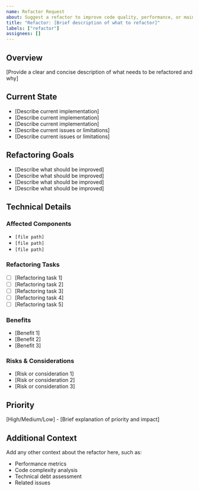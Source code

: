 ```yaml
---
name: Refactor Request
about: Suggest a refactor to improve code quality, performance, or maintainability
title: "Refactor: [Brief description of what to refactor]"
labels: ["refactor"]
assignees: []
---
```


## Overview

[Provide a clear and concise description of what needs to be refactored and why]

## Current State

- [Describe current implementation]
- [Describe current implementation]
- [Describe current implementation]
- [Describe current issues or limitations]
- [Describe current issues or limitations]

## Refactoring Goals

- [Describe what should be improved]
- [Describe what should be improved]
- [Describe what should be improved]
- [Describe what should be improved]

## Technical Details

### Affected Components

- `[file path]`
- `[file path]`
- `[file path]`

### Refactoring Tasks

- [ ] [Refactoring task 1]
- [ ] [Refactoring task 2]
- [ ] [Refactoring task 3]
- [ ] [Refactoring task 4]
- [ ] [Refactoring task 5]

### Benefits

- [Benefit 1]
- [Benefit 2]
- [Benefit 3]

### Risks & Considerations

- [Risk or consideration 1]
- [Risk or consideration 2]
- [Risk or consideration 3]

## Priority

[High/Medium/Low] - [Brief explanation of priority and impact]

## Additional Context

Add any other context about the refactor here, such as:

- Performance metrics
- Code complexity analysis
- Technical debt assessment
- Related issues
